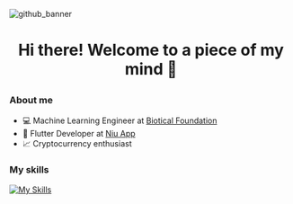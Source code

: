 ![github_banner](https://github.com/user-attachments/assets/4d375acb-8f8f-41db-99d6-877265ce7ee8)

# <p style="text-align: center;"> Hi there! Welcome to a piece of my mind 👋 </p>

### About me
- 💻 Machine Learning Engineer at [Biotical Foundation](#)
- 📱 Flutter Developer at [Niu App](https://www.niuapp.io/sv)
- 📈 Cryptocurrency enthusiast

### My skills
[![My Skills](https://skillicons.dev/icons?i=python,anaconda,flask,fastapi,r,flutter,js,docker,aws,gcp&perline=5)](https://skillicons.dev)

